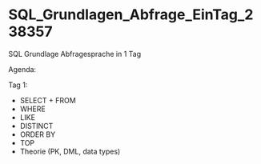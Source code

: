 # SQL_Grundlagen_Abfrage_EinTag_238357
SQL Grundlage Abfragesprache in 1 Tag

Agenda:

Tag 1:
- SELECT + FROM
- WHERE
- LIKE
- DISTINCT
- ORDER BY
- TOP
- Theorie (PK, DML, data types)
